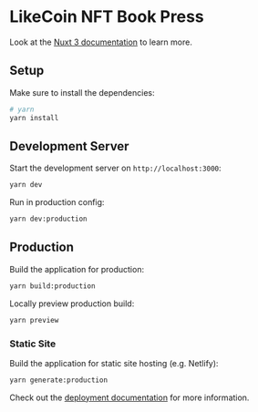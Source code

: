 # LikeCoin NFT Book Press

Look at the [Nuxt 3 documentation](https://nuxt.com/docs/getting-started/introduction) to learn more.

## Setup

Make sure to install the dependencies:

```bash
# yarn
yarn install
```

## Development Server

Start the development server on `http://localhost:3000`:

```bash
yarn dev
```

Run in production config:
```bash
yarn dev:production
```

## Production

Build the application for production:

```bash
yarn build:production
```

Locally preview production build:

```bash
yarn preview
```

### Static Site

Build the application for static site hosting (e.g. Netlify):

```bash
yarn generate:production
```

Check out the [deployment documentation](https://nuxt.com/docs/getting-started/deployment) for more information.
